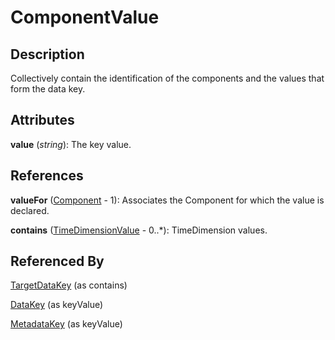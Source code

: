 
# ComponentValue





## Description

Collectively contain the identification of the components and the values that form the data key.


## Attributes

**value** (*string*): The key value.



## References

**valueFor** ([Component](../Base/Component.md) - 1): Associates the Component for which the value is declared.

**contains** ([TimeDimensionValue](TimeDimensionValue.md) - 0..*): TimeDimension values.



## Referenced By

[TargetDataKey](TargetDataKey.md) (as contains)

[DataKey](../Constraints/DataKey.md) (as keyValue)

[MetadataKey](../Constraints/MetadataKey.md) (as keyValue)


